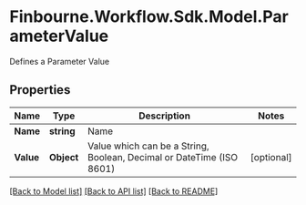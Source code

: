 # Finbourne.Workflow.Sdk.Model.ParameterValue
Defines a Parameter Value

## Properties

Name | Type | Description | Notes
------------ | ------------- | ------------- | -------------
**Name** | **string** | Name | 
**Value** | **Object** | Value which can be a String, Boolean, Decimal or DateTime (ISO 8601) | [optional] 

[[Back to Model list]](../README.md#documentation-for-models) [[Back to API list]](../README.md#documentation-for-api-endpoints) [[Back to README]](../README.md)

